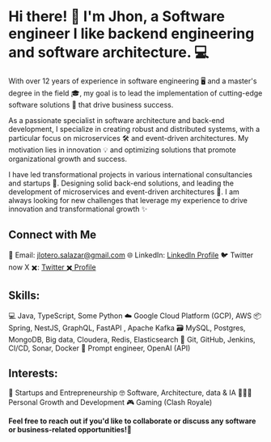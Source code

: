 # Hi there! 👋 I'm Jhon, a Software engineer I like backend engineering and software architecture. 💻

With over 12 years of experience in software engineering 🖥️ and a master's degree in the field 🎓, my goal is to lead the implementation of cutting-edge software solutions 🚀 that drive business success.

As a passionate specialist in software architecture and back-end development, I specialize in creating robust and distributed systems, with a particular focus on microservices 🛠️ and event-driven architectures. My motivation lies in innovation 💡 and optimizing solutions that promote organizational growth and success.

I have led transformational projects in various international consultancies and startups 🌟. Designing solid back-end solutions, and leading the development of microservices and event-driven architectures 🎉. I am always looking for new challenges that leverage my experience to drive innovation and transformational growth ✨


## Connect with Me

  📧 Email: jlotero.salazar@gmail.com
  🌐 LinkedIn: [LinkedIn Profile](https://www.linkedin.com/in/jhon-lotero/)
  🐦 Twitter now X ✖️: [Twitter ✖️ Profile](https://twitter.com/jhon_lotero10)

## Skills:

  💻 Java, TypeScript, Some Python
  ☁️ Google Cloud Platform (GCP), AWS
  📦 Spring, NestJS, GraphQL, FastAPI , Apache Kafka
  🗃️ MySQL, Postgres, MongoDB, Big data, Cloudera, Redis, Elasticsearch
  🔧 Git, GitHub, Jenkins, CI/CD, Sonar, Docker
  🤖 Prompt engineer, OpenAI (API)

## Interests:

  🚀 Startups and Entrepreneurship
  🤓 Software, Architecture, data & IA
  🧘🏻‍♂️ Personal Growth and Development
  🎮 Gaming (Clash Royale)

**Feel free to reach out if you'd like to collaborate or discuss any software or business-related opportunities!🤝**
